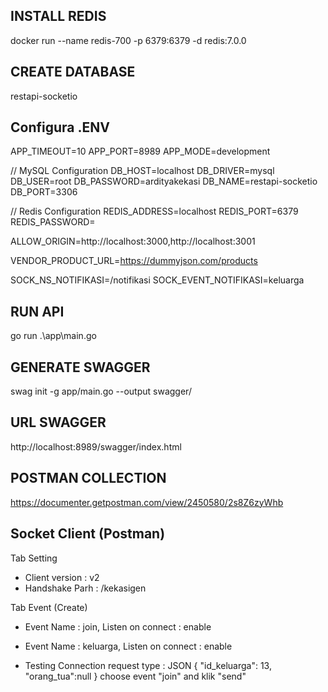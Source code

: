 ## INSTALL REDIS
docker run --name redis-700 -p 6379:6379 -d redis:7.0.0

## CREATE DATABASE 
restapi-socketio

## Configura .ENV
APP_TIMEOUT=10
APP_PORT=8989
APP_MODE=development

// MySQL Configuration
DB_HOST=localhost
DB_DRIVER=mysql
DB_USER=root
DB_PASSWORD=ardityakekasi
DB_NAME=restapi-socketio
DB_PORT=3306

// Redis Configuration
REDIS_ADDRESS=localhost
REDIS_PORT=6379
REDIS_PASSWORD=

ALLOW_ORIGIN=http://localhost:3000,http://localhost:3001

VENDOR_PRODUCT_URL=https://dummyjson.com/products

SOCK_NS_NOTIFIKASI=/notifikasi
SOCK_EVENT_NOTIFIKASI=keluarga

## RUN API
go run .\app\main.go

## GENERATE SWAGGER
swag init -g app/main.go --output swagger/


## URL SWAGGER
http://localhost:8989/swagger/index.html

## POSTMAN COLLECTION
https://documenter.getpostman.com/view/2450580/2s8Z6zyWhb

## Socket Client (Postman)
Tab Setting 
- Client version : v2
- Handshake Parh : /kekasigen

Tab Event (Create)
- Event Name : join, Listen on connect : enable
- Event Name : keluarga, Listen on connect : enable


- Testing Connection
request type : JSON
{   "id_keluarga": 13, "orang_tua":null }
choose event "join" and klik "send"